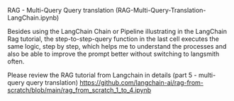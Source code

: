 RAG - Multi-Query Query translation (RAG-Multi-Query-Translation-LangChain.ipynb)

Besides using the LangChain Chain or Pipeline illustrating in the LangChain Rag tutorial, the step-to-step-query function in the last cell executes the same logic, step by step, which helps me to understand the processes and also be able to improve the prompt better without switching to langsmith often.

Please review the RAG tutorial from Langchain in details (part 5 - multi-query query translation)
https://github.com/langchain-ai/rag-from-scratch/blob/main/rag_from_scratch_1_to_4.ipynb


